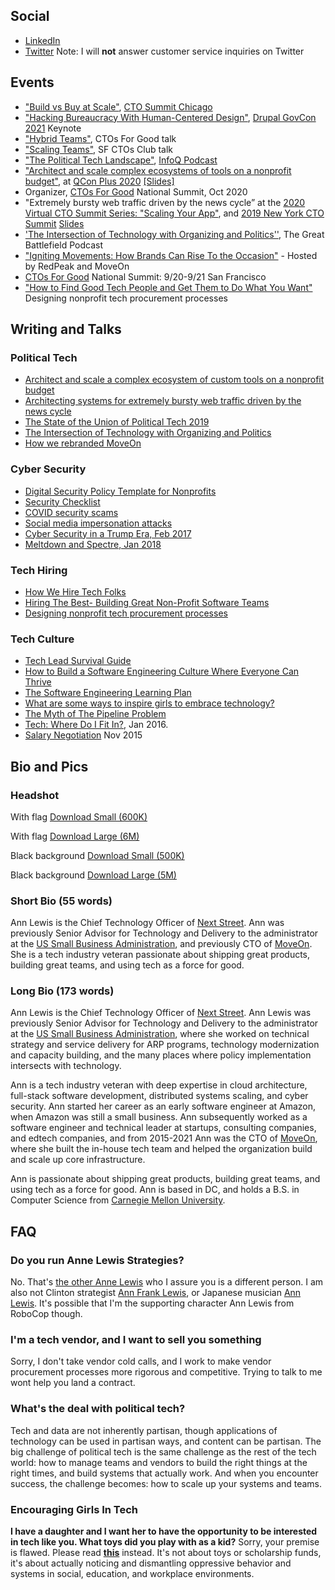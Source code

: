 ## Social
- [LinkedIn](https://www.linkedin.com/in/theannlewis)
- [Twitter](https://twitter.com/ann_lewis) Note: I will <strong>not</strong> answer customer service inquiries on Twitter

## Events
- ["Build vs Buy at Scale"](https://docs.google.com/presentation/d/1iNd0MAq6UG7ebCgF1xUxjRu83vPNqcyFDzrdKMMUmJM/edit#slide=id.ge9090756a_1_58), [CTO Summit Chicago](https://www.ctoconnection.com/events/in-person/2022-05-12-the-2022-chicago-cto-summit)
- ["Hacking Bureaucracy With Human-Centered Design"](https://docs.google.com/presentation/d/101X5edzRshPRf1r9r34zfGAYfwa7wRSfCNFZ1X-fXLQ/view), [Drupal GovCon 2021](https://www.drupalgovcon.org/2021-schedule) Keynote
- ["Hybrid Teams"](https://docs.google.com/presentation/d/1mDOSXqu8z4eo8P3qMrkEmK-pZYpX39DbaIH1PEmXfEc/view), CTOs For Good talk
- ["Scaling Teams"](https://s3.amazonaws.com/annlewis.tech/Scaling+Teams+-+Lessons+from+Non-Profits+and+Government.pdf), SF CTOs Club talk
- ["The Political Tech Landscape"](https://www.infoq.com/podcasts/moveon-spoke-cto/), [InfoQ Podcast](https://www.infoq.com/podcasts/)
- ["Architect and scale complex ecosystems of tools on a nonprofit budget"](https://plus.qconferences.com/plus2020/presentation/architectures-presentation), at [QCon Plus 2020](https://plus.qconferences.com/schedule/plus2020/tabular) [[Slides]](https://www.slideshare.net/AnnLewis7/the-world-is-on-fire-and-so-is-your-website)
- Organizer, [CTOs For Good](https://www.ctosforgood.org/) National Summit, Oct 2020
-  "Extremely bursty web traffic driven by the news cycle” at the [2020 Virtual CTO Summit Series: "Scaling Your App"](https://www.crowdcast.io/e/virtual-cto-summit-8), and [2019 New York CTO Summit](https://www.ctoconnection.com/summits/new-york-cto-summit-2019) [Slides](https://www.slideshare.net/AnnLewis7/rachel-maddow-is-the-new-slashdot-effect)
- ['The Intersection of Technology with Organizing and Politics''](https://www.resistancedashboard.com/node/533), The Great Battlefield Podcast
- ["Igniting Movements: How Brands Can Rise To the Occasion"](https://fastcompany.swoogo.com/innovationfestival18/sessions?_ga=2.85276895.713175928.1539042588-1912378899.1532353506) - Hosted by RedPeak and MoveOn
- [CTOs For Good](https://www.ctosforgood.org/) National Summit: 9/20-9/21 San Francisco
- ["How to Find Good Tech People and Get Them to Do What You Want"](https://www.slideshare.net/AnnLewis7/techpower-how-to-find-good-tech-people-and-get-them-to-do-what-you-want) Designing nonprofit tech procurement processes

## Writing and Talks


### Political Tech
- [Architect and scale a complex ecosystem of custom tools on a nonprofit budget](https://www.slideshare.net/AnnLewis7/the-world-is-on-fire-and-so-is-your-website) 
- [Architecting systems for extremely bursty web traffic driven by the news cycle](https://www.slideshare.net/AnnLewis7/rachel-maddow-is-the-new-slashdot-effect) 
- [The State of the Union of Political Tech 2019](https://medium.com/@ann_lewis/the-state-of-the-union-of-political-tech-2019-3ec0b2855527)
- [The Intersection of Technology with Organizing and Politics](https://www.resistancedashboard.com/node/533)
- [How we rebranded MoveOn](https://front.moveon.org/an-updated-logo-and-website-for-moveon-members/)

### Cyber Security 
- [Digital Security Policy Template for Nonprofits](https://ann-lewis.medium.com/digital-security-policy-template-for-nonprofits-59d7d0419edc)
- [Security Checklist](https://ann-lewis.medium.com/new-years-resolution-improve-your-personal-digital-security-d8aef84f6742)
- [COVID security scams](https://medium.com/@ann_lewis/protect-yourself-from-the-covid-19-trolls-eeeffc984664)
- [Social media impersonation attacks](https://medium.com/@ann_lewis/social-media-impersonation-attacks-cd03d758cb75)
- [Cyber Security in a Trump Era, Feb 2017](https://www.slideshare.net/AnnLewis7/cyber-security-in-a-trump-era) 
- [Meltdown and Spectre, Jan 2018](https://medium.com/@ann_lewis/meltdown-and-spectre-what-you-can-do-to-protect-yourself-df143b8584ff)

### Tech Hiring
- [How We Hire Tech Folks](https://medium.com/@ann_lewis/how-we-hire-tech-folks-7f36bfec594a)
- [Hiring The Best- Building Great Non-Profit Software Teams](https://www.slideshare.net/AnnLewis7/hiring-the-best-7152017)
- [Designing nonprofit tech procurement processes](https://www.slideshare.net/AnnLewis7/techpower-how-to-find-good-tech-people-and-get-them-to-do-what-you-want) 

### Tech Culture
- [Tech Lead Survival Guide](https://medium.com/@ann_lewis/tech-lead-survival-guide-aeee065fe0f5)
- [How to Build a Software Engineering Culture Where Everyone Can Thrive](https://medium.com/@ann_lewis/how-to-build-a-software-engineering-culture-where-everyone-can-thrive-e927bc52ea97)
- [The Software Engineering Learning Plan](https://medium.com/@ann_lewis/the-software-engineering-learning-plan-c4d97aedf913)
- [What are some ways to inspire girls to embrace technology?](https://medium.com/@ann_lewis/what-are-some-ways-to-inspire-girls-to-embrace-technology-3093759034c8)
- [The Myth of The Pipeline Problem](https://medium.com/@ann_lewis/the-myth-of-the-pipeline-problem-101d8fa1fcba) 
- [Tech: Where Do I Fit In?](https://s3.amazonaws.com/gdicentralva/tech-where-do-i-fit-in/index.html#), Jan 2016.
- [Salary Negotiation](http://s3.amazonaws.com/annlewis/salary_negotiation/index.html#/) Nov 2015

## Bio and Pics

### Headshot
With flag [Download Small (600K)](https://s3.amazonaws.com/annlewis.tech/ann_hs_gov-small.jpg)

With flag [Download Large (6M)](https://s3.amazonaws.com/annlewis.tech/ann_hs_gov-large.jpg)

Black background [Download Small (500K)](https://s3.amazonaws.com/annlewis.tech/ann_hs_blk-small.jpg)

Black background [Download Large (5M)](https://s3.amazonaws.com/annlewis.tech/ann_hs_blk-large.jpg)


### Short Bio (55 words)

Ann Lewis is the Chief Technology Officer of <a href="https://nextstreet.com/">Next Street</a>. Ann was previously Senior Advisor for Technology and Delivery to the administrator at the <a href="https://www.sba.gov/">US Small Business Administration</a>, and previously CTO of <a href="https://www.moveon.org/">MoveOn</a>. She is a tech industry veteran passionate about shipping great products, building great teams, and using tech as a force for good.


### Long Bio (173 words)

Ann Lewis is the Chief Technology Officer of <a href="https://nextstreet.com/">Next Street</a>. Ann Lewis was previously Senior Advisor for Technology and Delivery to the administrator at the <a href="https://www.sba.gov/">US Small Business Administration</a>, where she worked on technical strategy and service delivery for ARP programs, technology modernization and capacity building, and the many places where policy implementation intersects with technology. 

Ann is a tech industry veteran with deep expertise in cloud architecture, full-stack software development, distributed systems scaling, and cyber security. Ann started her career as an early software engineer at Amazon, when Amazon was still a small business. Ann subsequently worked as a software engineer and technical leader at startups, consulting companies, and edtech companies, and from 2015-2021 Ann was the CTO of <a href="https://www.moveon.org/">MoveOn</a>, where she built the in-house tech team and helped the organization build and scale up core infrastructure. 

Ann is passionate about shipping great products, building great teams, and using tech as a force for good. Ann is based in DC, and holds a B.S. in Computer Science from <a href="https://www.scs.cmu.edu/">Carnegie Mellon University</a>.


## FAQ

### Do you run Anne Lewis Strategies?
No. That's [the other Anne Lewis](http://annelewisllc.com/) who I assure you is a different person. I am also not Clinton strategist [Ann Frank Lewis](https://en.wikipedia.org/wiki/Ann_Lewis), or Japanese musician [Ann Lewis](https://en.wikipedia.org/wiki/Ann_Lewis_\(musician\)). It's possible that I'm the supporting character Ann Lewis from RoboCop though. 

### I'm a tech vendor, and I want to sell you something

Sorry, I don't take vendor cold calls, and I work to make vendor procurement processes more rigorous and competitive. Trying to talk to me wont help you land a contract. 

### What's the deal with political tech?

Tech and data are not inherently partisan, though applications of technology can be used in partisan ways, and content can be partisan. The big challenge of political tech is the same challenge as the rest of the tech world: how to manage teams and vendors to build the right things at the right times, and build systems that actually work. And when you encounter success, the challenge becomes: how to scale up your systems and teams.

### Encouraging Girls In Tech

**I have a daughter and I want her to have the opportunity to be interested in tech like you. What toys did you play with as a kid?** Sorry, your premise is flawed. Please read [**this**](https://medium.com/@ann_lewis/what-are-some-ways-to-inspire-girls-to-embrace-technology-3093759034c8) instead. It's not about toys or scholarship funds, it's about actually noticing and dismantling oppressive behavior and systems in social, education, and workplace environments. 
